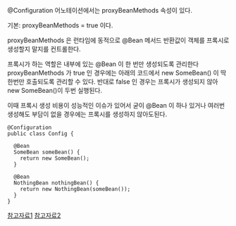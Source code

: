 @Configuration 어노테이션에서는 proxyBeanMethods 속성이 있다.

기본: proxyBeanMethods = true 이다.

proxyBeanMethods 은 런타임에 동적으로 @Bean 메서드 반환값이 객체를 프록시로 생성할지 말지를 컨트롤한다.

프록시가 하는 역할은 내부에 있는 @Bean 이 한 번만 생성되도록 관리한다
proxyBeanMethods 가 true 인 경우에는 아래의 코드에서 new SomeBean() 이 딱 한번만 호출되도록 관리할 수 있다.
반대로 false 인 경우는 프록시가 생성되지 않아 new SomeBean()이 두번 실행된다.

이때 프록시 생성 비용이 성능적인 이슈가 있어서 굳이 @Bean 이 하나 있거나 여러번 생성해도 부담이 없을 경우에는 프록시를 생성하지 않아도된다.


```
@Configuration
public class Config {

  @Bean
  SomeBean someBean() {
    return new SomeBean(); 
  }

  @Bean
  NothingBean nothingBean() {
    return new NothingBean(someBean());
  }
}
```


[참고자료1](https://tecoble.techcourse.co.kr/post/2021-10-14-springboot-autoconfiguration/)
[참고자료2](https://github.com/spring-projects/spring-boot/issues/9068)
